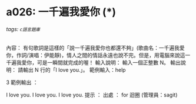 # a026: 一千遍我愛你 (*)
###### tags: `c語言題庫`
內容：
有句歌詞是這樣的「說一千遍我愛你也都還不夠」(歌曲名：一千遍我愛你，作詞/演唱：伊能靜)，情人之間的情話永遠也說不完。但是，用電腦來說這一千遍我愛你，可是一瞬間就完成的喔！
輸入說明：
輸入一個正整數 N。
輸出說明：
請輸出 N 行的「I love you.」。
範例輸入：help

3
範例輸出 ：

I love you.
I love you.
I love you.
提示 ：
出處 ：
for 迴圈 (管理員：sagit)
